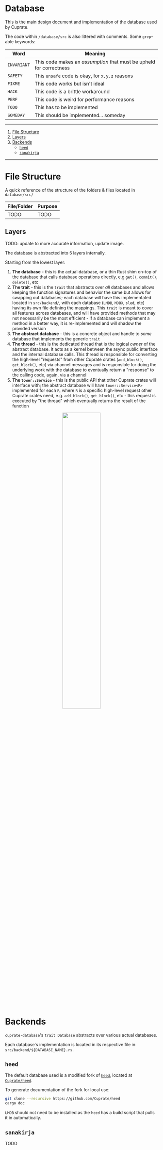 # Database
This is the main design document and implementation of the database used by Cuprate.

The code within `/database/src` is also littered with comments. Some `grep`-able keywords:

| Word        | Meaning |
|-------------|---------|
| `INVARIANT` | This code makes an _assumption_ that must be upheld for correctness
| `SAFETY`    | This `unsafe` code is okay, for `x,y,z` reasons
| `FIXME`     | This code works but isn't ideal
| `HACK`      | This code is a brittle workaround
| `PERF`      | This code is weird for performance reasons
| `TODO`      | This has to be implemented
| `SOMEDAY`   | This should be implemented... someday

---

1. [File Structure](#file-structure)
2. [Layers](#Layers)
3. [Backends](#Backends)
    - [`heed`](#heed)
    - [`sanakirja`](#sanakirja)

---

# File Structure
A quick reference of the structure of the folders & files located in `database/src/`

| File/Folder    | Purpose |
|----------------|---------|
| TODO           | TODO    |

## Layers
TODO: update to more accurate information, update image.

The database is abstracted into 5 layers internally.

Starting from the lowest layer:
1. **The database** - this is the actual database, or a thin Rust shim on-top of the database that calls database operations directly, e.g `get()`, `commit()`, `delete()`, etc
2. **The trait** - this is the `trait` that abstracts over _all_ databases and allows keeping the function signatures and behavior the same but allows for swapping out databases; each database will have this implementated located in `src/backend/`, with each database (`LMDB`, `MDBX`, `sled`, etc) having its own file defining the mappings. This `trait` is meant to cover all features across databases, and will have provided methods that may not necessarily be the most efficient - if a database can implement a method in a better way, it is re-implemented and will shadow the provided version
3. **The abstract database** - this is a concrete object and handle to _some_ database that implements the generic `trait`
4. **The thread** - this is the dedicated thread that is the logical _owner_ of the abstract database. It acts as a kernel between the async public interface and the internal database calls. This thread is responsible for converting the high-level "requests" from other Cuprate crates (`add_block()`, `get_block()`, etc) via channel messages and is responsible for doing the underlying work with the database to eventually return a "response" to the calling code, again, via a channel
5. **The `tower::Service`** - this is the public API that other Cuprate crates will interface with; the abstract database will have `tower::Service<R>` implemented for each `R`, where `R` is a specific high-level request other Cuprate crates need, e.g. `add_block()`,  `get_block()`, etc - this request is executed by "the thread" which eventually returns the result of the function

<div align="center">
    <img src="https://github.com/hinto-janai/cuprate/assets/101352116/b7d7cbe3-ce55-44ea-92cc-ecde10cf519a" width="50%"/>
</div>

# Backends
`cuprate-database`'s `trait Database` abstracts over various actual databases.

Each database's implementation is located in its respective file in `src/backend/${DATABASE_NAME}.rs`.

## `heed`
The default database used is a modified fork of [`heed`](https://github.com/meilisearch/heed), located at [`Cuprate/heed`](https://github.com/Cuprate/heed).

To generate documentation of the fork for local use:
```bash
git clone --recursive https://github.com/Cuprate/heed
cargo doc
```
`LMDB` should not need to be installed as the `heed` has a build script that pulls it in automatically.

## `sanakirja`
TODO